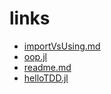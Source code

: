 



# links

- [importVsUsing.md](importVsUsing.md)
- [oop.jl](oop.jl)
- [readme.md](readme.md)
- [helloTDD.jl](helloTDD.jl)
